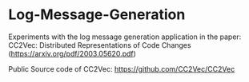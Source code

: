 # Log-Message-Generation
Experiments with the log message generation application in the paper: CC2Vec: Distributed Representations of Code Changes (https://arxiv.org/pdf/2003.05620.pdf)

Public Source code of CC2Vec: https://github.com/CC2Vec/CC2Vec

